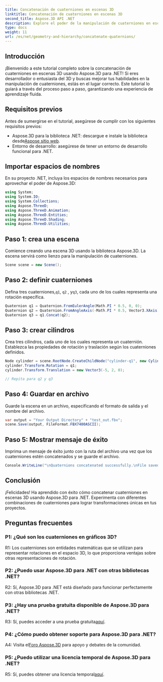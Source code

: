 ```yaml
---
title: Concatenación de cuaterniones en escenas 3D
linktitle: Concatenación de cuaterniones en escenas 3D
second_title: Aspose.3D API .NET
description: Explore el poder de la manipulación de cuaterniones en escenas 3D con Aspose.3D para .NET. Aprenda a concatenar cuaterniones paso a paso para realizar transformaciones inmersivas.
type: docs
weight: 11
url: /es/net/geometry-and-hierarchy/concatenate-quaternions/
---
```

## Introducción

¡Bienvenido a este tutorial completo sobre la concatenación de cuaterniones en escenas 3D usando Aspose.3D para .NET! Si eres desarrollador o entusiasta del 3D y buscas mejorar tus habilidades en la manipulación de cuaterniones, estás en el lugar correcto. Este tutorial lo guiará a través del proceso paso a paso, garantizando una experiencia de aprendizaje fluida.

## Requisitos previos

Antes de sumergirse en el tutorial, asegúrese de cumplir con los siguientes requisitos previos:

-  Aspose.3D para la biblioteca .NET: descargue e instale la biblioteca desde[Aspose sitio web](https://releases.aspose.com/3d/net/).
- Entorno de desarrollo: asegúrese de tener un entorno de desarrollo funcional para .NET.

## Importar espacios de nombres

En su proyecto .NET, incluya los espacios de nombres necesarios para aprovechar el poder de Aspose.3D:

```csharp
using System;
using System.IO;
using System.Collections;
using Aspose.ThreeD;
using Aspose.ThreeD.Animation;
using Aspose.ThreeD.Entities;
using Aspose.ThreeD.Shading;
using Aspose.ThreeD.Utilities;
```

## Paso 1: crea una escena

Comience creando una escena 3D usando la biblioteca Aspose.3D. La escena servirá como lienzo para la manipulación de cuaterniones.

```csharp
Scene scene = new Scene();
```

## Paso 2: definir cuaterniones

 Defina tres cuaterniones,`q1`, `q2` , y`q3`, cada uno de los cuales representa una rotación específica.

```csharp
Quaternion q1 = Quaternion.FromEulerAngle(Math.PI * 0.5, 0, 0);
Quaternion q2 = Quaternion.FromAngleAxis(-Math.PI * 0.5, Vector3.XAxis);
Quaternion q3 = q1.Concat(q2);
```

## Paso 3: crear cilindros

Crea tres cilindros, cada uno de los cuales representa un cuaternión. Establezca las propiedades de rotación y traslación según los cuaterniones definidos.

```csharp
Node cylinder = scene.RootNode.CreateChildNode("cylinder-q1", new Cylinder(0.1, 1, 2));
cylinder.Transform.Rotation = q1;
cylinder.Transform.Translation = new Vector3(-5, 2, 0);

// Repita para q2 y q3
```

## Paso 4: Guardar en archivo

Guarde la escena en un archivo, especificando el formato de salida y el nombre del archivo.

```csharp
var output = "Your Output Directory" + "test_out.fbx";
scene.Save(output, FileFormat.FBX7400ASCII);
```

## Paso 5: Mostrar mensaje de éxito

Imprima un mensaje de éxito junto con la ruta del archivo una vez que los cuaterniones estén concatenados y se guarde el archivo.

```csharp
Console.WriteLine("\nQuaternions concatenated successfully.\nFile saved at " + output);
```

## Conclusión

¡Felicidades! Ha aprendido con éxito cómo concatenar cuaterniones en escenas 3D usando Aspose.3D para .NET. Experimenta con diferentes combinaciones de cuaterniones para lograr transformaciones únicas en tus proyectos.

## Preguntas frecuentes

### P1: ¿Qué son los cuaterniones en gráficos 3D?

R1: Los cuaterniones son entidades matemáticas que se utilizan para representar rotaciones en el espacio 3D, lo que proporciona ventajas sobre otras representaciones de rotación.

### P2: ¿Puedo usar Aspose.3D para .NET con otras bibliotecas .NET?

R2: Sí, Aspose.3D para .NET está diseñado para funcionar perfectamente con otras bibliotecas .NET.

### P3: ¿Hay una prueba gratuita disponible de Aspose.3D para .NET?

 R3: Sí, puedes acceder a una prueba gratuita[aquí](https://releases.aspose.com/).

### P4: ¿Cómo puedo obtener soporte para Aspose.3D para .NET?

 A4: Visita el[Foro Aspose.3D](https://forum.aspose.com/c/3d/18) para apoyo y debates de la comunidad.

### P5: ¿Puedo utilizar una licencia temporal de Aspose.3D para .NET?

 R5: Sí, puedes obtener una licencia temporal[aquí](https://purchase.aspose.com/temporary-license/).